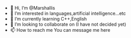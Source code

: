 - 👋 Hi, I’m @Marshallis
- 👀 I’m interested in languages,artificial intelligence...etc
- 🌱 I’m currently learning C++,English
- 💞️ I’m looking to collaborate on (I have not decided yet)
- 📫 How to reach me You can message me here
<!---
Marshallis/Marshallis is a ✨ special ✨ repository because its `README.md` (this file) appears on your GitHub profile.
You can click the Preview link to take a look at your changes.
--->
